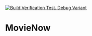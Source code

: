 [![Build Verification Test. Debug Variant](https://github.com/Va1erii/movie-now/actions/workflows/github-actions-bvt-release.yml/badge.svg)](https://github.com/Va1erii/movie-now/actions/workflows/github-actions-bvt-release.yml)

# MovieNow